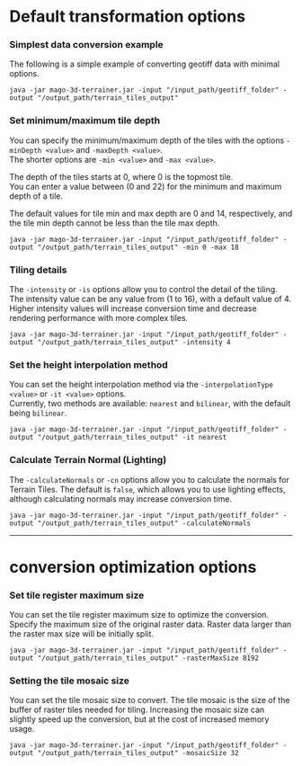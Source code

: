 # Default transformation options
### Simplest data conversion example
The following is a simple example of converting geotiff data with minimal options.
```
java -jar mago-3d-terrainer.jar -input "/input_path/geotiff_folder" -output "/output_path/terrain_tiles_output"
```

### Set minimum/maximum tile depth
You can specify the minimum/maximum depth of the tiles with the options ```-minDepth <value>``` and ```-maxDepth <value>```.  
The shorter options are ```-min <value>``` and ```-max <value>```.

The depth of the tiles starts at 0, where 0 is the topmost tile.   
You can enter a value between (0 and 22) for the minimum and maximum depth of a tile.

The default values for tile min and max depth are 0 and 14, respectively, and the tile min depth cannot be less than the tile max depth.

```
java -jar mago-3d-terrainer.jar -input "/input_path/geotiff_folder" -output "/output_path/terrain_tiles_output" -min 0 -max 18
```

### Tiling details
The ```-intensity``` or ```-is``` options allow you to control the detail of the tiling.   
The intensity value can be any value from (1 to 16), with a default value of 4.   
Higher intensity values will increase conversion time and decrease rendering performance with more complex tiles.
```
java -jar mago-3d-terrainer.jar -input "/input_path/geotiff_folder" -output "/output_path/terrain_tiles_output" -intensity 4
```

### Set the height interpolation method
You can set the height interpolation method via the ```-interpolationType <value>``` or ```-it <value>``` options.   
Currently, two methods are available: ```nearest``` and ```bilinear```, with the default being ```bilinear```.
```
java -jar mago-3d-terrainer.jar -input "/input_path/geotiff_folder" -output "/output_path/terrain_tiles_output" -it nearest
```

### Calculate Terrain Normal (Lighting)
The ```-calculateNormals``` or ```-cn``` options allow you to calculate the normals for Terrain Tiles.
The default is ```false```, which allows you to use lighting effects, although calculating normals may increase conversion time.
```
java -jar mago-3d-terrainer.jar -input "/input_path/geotiff_folder" -output "/output_path/terrain_tiles_output" -calculateNormals
```

---
# conversion optimization options

### Set tile register maximum size
You can set the tile register maximum size to optimize the conversion.
Specify the maximum size of the original raster data.
Raster data larger than the raster max size will be initially split.
```
java -jar mago-3d-terrainer.jar -input "/input_path/geotiff_folder" -output "/output_path/terrain_tiles_output" -rasterMaxSize 8192
```

### Setting the tile mosaic size
You can set the tile mosaic size to convert.
The tile mosaic is the size of the buffer of raster tiles needed for tiling.
Increasing the mosaic size can slightly speed up the conversion, but at the cost of increased memory usage.
```
java -jar mago-3d-terrainer.jar -input "/input_path/geotiff_folder" -output "/output_path/terrain_tiles_output" -mosaicSize 32
```